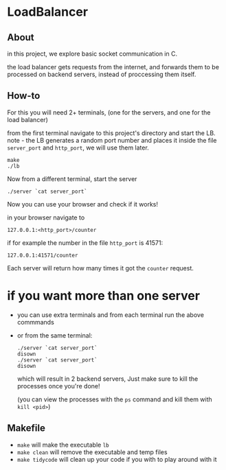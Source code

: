 # LoadBalancer

## About
in this project, we explore basic socket communication in C.

the load balancer gets requests from the internet, and forwards them to be processed on backend servers, instead of proccessing them itself.

## How-to
For this you will need 2+ terminals, (one for the servers, and one for the load balancer)

from the first terminal navigate to this project's directory and start the LB.
note - the LB generates a random port number and places it inside the file `server_port` and `http_port`, we will use them later.

```
make
./lb
```

Now from a different terminal, start the server

```
./server `cat server_port`
```

Now you can use your browser and check if it works!

in your browser navigate to 
```
127.0.0.1:<http_port>/counter
```
if for example the number in the file `http_port` is 41571:

```
127.0.0.1:41571/counter
```

Each server will return how many times it got the `counter` request.


# if you want more than one server

- you can use extra terminals and from each terminal run the above commmands

- or from the same terminal:

    ```
    ./server `cat server_port`
    disown
    ./server `cat server_port`
    disown
    ```
    which will result in 2 backend servers, Just make sure to kill the processes once you're done! 

    (you can view the processes with the `ps` command 
    and kill them with `kill <pid>`)





## Makefile
- `make` will make the executable `lb`
- `make clean` will remove the executable and temp files
- `make tidycode` will clean up your code if you with to play around with it
